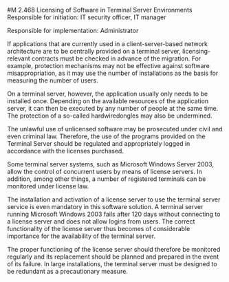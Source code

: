#M 2.468 Licensing of Software in Terminal Server Environments
Responsible for initiation: IT security officer, IT manager

Responsible for implementation: Administrator

If applications that are currently used in a client-server-based network architecture are to be centrally provided on a terminal server, licensing-relevant contracts must be checked in advance of the migration. For example, protection mechanisms may not be effective against software misappropriation, as it may use the number of installations as the basis for measuring the number of users.

On a terminal server, however, the application usually only needs to be installed once. Depending on the available resources of the application server, it can then be executed by any number of people at the same time. The protection of a so-called hardwiredongles may also be undermined.

The unlawful use of unlicensed software may be prosecuted under civil and even criminal law. Therefore, the use of the programs provided on the Terminal Server should be regulated and appropriately logged in accordance with the licenses purchased.

Some terminal server systems, such as Microsoft Windows Server 2003, allow the control of concurrent users by means of license servers. In addition, among other things, a number of registered terminals can be monitored under license law.

The installation and activation of a license server to use the terminal server service is even mandatory in this software solution. A terminal server running Microsoft Windows 2003 fails after 120 days without connecting to a license server and does not allow logins from users. The correct functionality of the license server thus becomes of considerable importance for the availability of the terminal server.

The proper functioning of the license server should therefore be monitored regularly and its replacement should be planned and prepared in the event of its failure. In large installations, the terminal server must be designed to be redundant as a precautionary measure.



